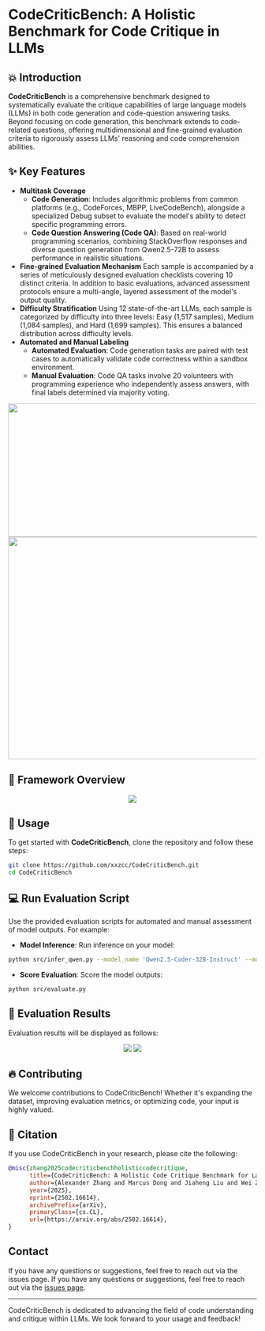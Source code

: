 # CodeCriticBench: A Holistic Benchmark for Code Critique in LLMs
## 💥 Introduction
**CodeCriticBench** is a comprehensive benchmark designed to systematically evaluate the critique capabilities of large language models (LLMs) in both code generation and code-question answering tasks. Beyond focusing on code generation, this benchmark extends to code-related questions, offering multidimensional and fine-grained evaluation criteria to rigorously assess LLMs' reasoning and code comprehension abilities.
## ✨ Key Features
- **Multitask Coverage**
  - **Code Generation**: Includes algorithmic problems from common platforms (e.g., CodeForces, MBPP, LiveCodeBench), alongside a specialized Debug subset to evaluate the model's ability to detect specific programming errors.
  - **Code Question Answering (Code QA)**: Based on real-world programming scenarios, combining StackOverflow responses and diverse question generation from Qwen2.5-72B to assess performance in realistic situations.
- **Fine-grained Evaluation Mechanism**
 Each sample is accompanied by a series of meticulously designed evaluation checklists covering 10 distinct criteria. In addition to basic evaluations, advanced assessment protocols ensure a multi-angle, layered assessment of the model's output quality.
- **Difficulty Stratification**
 Using 12 state-of-the-art LLMs, each sample is categorized by difficulty into three levels: Easy (1,517 samples), Medium (1,084 samples), and Hard (1,699 samples). This ensures a balanced distribution across difficulty levels.
- **Automated and Manual Labeling**
  - **Automated Evaluation**: Code generation tasks are paired with test cases to automatically validate code correctness within a sandbox environment.
  - **Manual Evaluation**: Code QA tasks involve 20 volunteers with programming experience who independently assess answers, with final labels determined via majority voting.

<div align="center">

<img src="./source/image1.png" width="900" height="270">

<img src="./source/image2.png" width="550" height="450">
</div>

## 🌸 Framework Overview

<div align="center">
<img src="./source/image3.png" >
</div>


## 🌸 Usage
To get started with **CodeCriticBench**, clone the repository and follow these steps:
```bash
git clone https://github.com/xxzcc/CodeCriticBench.git
cd CodeCriticBench
```
## 💻 Run Evaluation Script
Use the provided evaluation scripts for automated and manual assessment of model outputs. For example:
- **Model Inference**: Run inference on your model:
```bash
python src/infer_qwen.py --model_name 'Qwen2.5-Coder-32B-Instruct' --model_path='./Qwen2.5-Coder-32B-Instruct' --input_data_path='./data/CodeCriticBench.jsonl' --output_data_path='./data/output/'
```
- **Score Evaluation**: Score the model outputs:
```bash
python src/evaluate.py
```
## 📰 Evaluation Results
Evaluation results will be displayed as follows:

<div align="center">

<img src="./source/image4.png"  >

<img src="./source/image5.png" >
</div>

## 🔥 Contributing
We welcome contributions to CodeCriticBench! Whether it's expanding the dataset, improving evaluation metrics, or optimizing code, your input is highly valued.


## 📜 Citation
If you use CodeCriticBench in your research, please cite the following:
```bibtex
@misc{zhang2025codecriticbenchholisticcodecritique,
      title={CodeCriticBench: A Holistic Code Critique Benchmark for Large Language Models},
      author={Alexander Zhang and Marcus Dong and Jiaheng Liu and Wei Zhang and Yejie Wang and Jian Yang and Ge Zhang and Tianyu Liu and Zhongyuan Peng and Yingshui Tan and Yuanxing Zhang and Zhexu Wang and Weixun Wang and Yancheng He and Ken Deng and Wangchunshu Zhou and Wenhao Huang and Zhaoxiang Zhang},
      year={2025},
      eprint={2502.16614},
      archivePrefix={arXiv},
      primaryClass={cs.CL},
      url={https://arxiv.org/abs/2502.16614},
}
```


## Contact
If you have any questions or suggestions, feel free to reach out via the issues page.
If you have any questions or suggestions, feel free to reach out via the [issues page](https://github.com/xxzcc/CodeCriticBench/issues).

---
CodeCriticBench is dedicated to advancing the field of code understanding and critique within LLMs. We look forward to your usage and feedback!

